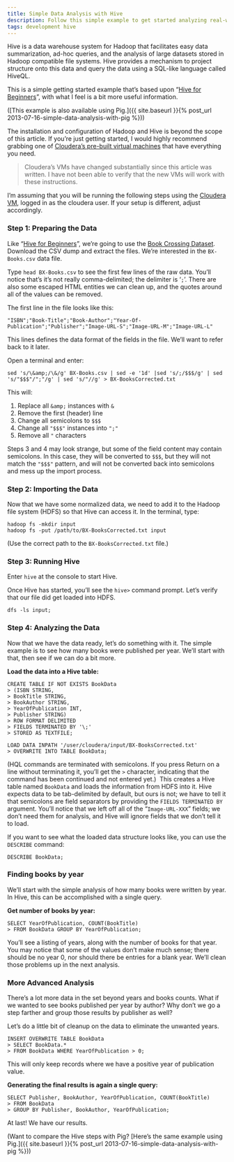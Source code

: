 ```yaml
---
title: Simple Data Analysis with Hive
description: Follow this simple example to get started analyzing real-world data with Hive and Hadoop.
tags: development hive
---
```


Hive is a data warehouse system for Hadoop that facilitates easy data summarization, ad-hoc queries, and the analysis of large datasets stored in Hadoop compatible file systems. Hive provides a mechanism to project structure onto this data and query the data using a SQL-like language called HiveQL.

This is a simple getting started example that’s based upon “[Hive for Beginners](http://www.orzota.com/hive-for-beginners/)”, with what I feel is a bit more useful information.

([This example is also available using Pig.]({{ site.baseurl }}{% post_url 2013-07-16-simple-data-analysis-with-pig %}))

The installation and configuration of Hadoop and Hive is beyond the scope of this article. If you’re just getting started, I would highly recommend grabbing one of [Cloudera’s pre-built virtual machines](https://ccp.cloudera.com/display/SUPPORT/Cloudera+QuickStart+VM) that have everything you need.

> Cloudera’s VMs have changed substantially since this article was written. I have not been able to verify that the new VMs will work with these instructions.

I’m assuming that you will be running the following steps using the [Cloudera VM](https://ccp.cloudera.com/display/SUPPORT/Cloudera+QuickStart+VM), logged in as the cloudera user. If your setup is different, adjust accordingly.

### Step 1: Preparing the Data

Like “[Hive for Beginners](http://www.orzota.com/hive-for-beginners/)”, we’re going to use the [Book Crossing Dataset](http://www.informatik.uni-freiburg.de/~cziegler/BX/). Download the CSV dump and extract the files. We’re interested in the `BX-Books.csv` data file.

Type `head BX-Books.csv` to see the first few lines of the raw data. You’ll notice that’s it’s not really comma-delimited; the delimiter is ‘`;`’. There are also some escaped HTML entities we can clean up, and the quotes around all of the values can be removed.

The first line in the file looks like this:

```
"ISBN";"Book-Title";"Book-Author";"Year-Of-Publication";"Publisher";"Image-URL-S";"Image-URL-M";"Image-URL-L"
```

This lines defines the data format of the fields in the file. We’ll want to refer back to it later.

Open a terminal and enter:

`sed 's/\&amp;/\&/g' BX-Books.csv | sed -e '1d' |sed 's/;/$$$/g' | sed 's/"$$$"/";"/g' | sed 's/"//g' > BX-BooksCorrected.txt`

This will:

1.  Replace all `&amp;` instances with `&`
2.  Remove the first (header) line
3.  Change all semicolons to `$$$`
4.  Change all `"$$$"` instances into `";"`
5.  Remove all `"` characters

Steps 3 and 4 may look strange, but some of the field content may contain semicolons. In this case, they will be converted to `$$$`, but they will not match the `"$$$"` pattern, and will not be converted back into semicolons and mess up the import process.

### Step 2: Importing the Data

Now that we have some normalized data, we need to add it to the Hadoop file system (HDFS) so that Hive can access it. In the terminal, type:

```
hadoop fs -mkdir input
hadoop fs -put /path/to/BX-BooksCorrected.txt input
```

(Use the correct path to the `BX-BooksCorrected.txt` file.)

### Step 3: Running Hive

Enter `hive` at the console to start Hive.

Once Hive has started, you’ll see the `hive>` command prompt. Let’s verify that our file did get loaded into HDFS.

`dfs -ls input;`

### Step 4: Analyzing the Data

Now that we have the data ready, let’s do something with it. The simple example is to see how many books were published per year. We’ll start with that, then see if we can do a bit more.

**Load the data into a Hive table:**

```
CREATE TABLE IF NOT EXISTS BookData
> (ISBN STRING,
> BookTitle STRING,
> BookAuthor STRING,
> YearOfPublication INT,
> Publisher STRING)
> ROW FORMAT DELIMITED
> FIELDS TERMINATED BY '\;'
> STORED AS TEXTFILE;

LOAD DATA INPATH '/user/cloudera/input/BX-BooksCorrected.txt'
> OVERWRITE INTO TABLE BookData;
```

(HQL commands are terminated with semicolons. If you press Return on a line without terminating it, you’ll get the `>` character, indicating that the command has been continued and not entered yet.)
 This creates a Hive table named `BookData` and loads the information from HDFS into it. Hive expects data to be tab-delimited by default, but ours is not; we have to tell it that semicolons are field separators by providing the `FIELDS TERMINATED BY` argument. You’ll notice that we left off all of the “`Image-URL-XXX`” fields; we don’t need them for analysis, and Hive will ignore fields that we don’t tell it to load.

If you want to see what the loaded data structure looks like, you can use the `DESCRIBE` command:

`DESCRIBE BookData;`

### Finding books by year

We’ll start with the simple analysis of how many books were written by year. In Hive, this can be accomplished with a single query.

**Get number of books by year:**

```
SELECT YearOfPublication, COUNT(BookTitle)
> FROM BookData GROUP BY YearOfPublication;
```

You’ll see a listing of years, along with the number of books for that year. You may notice that some of the values don’t make much sense; there should be no year 0, nor should there be entries for a blank year. We’ll clean those problems up in the next analysis.

### More Advanced Analysis

There’s a lot more data in the set beyond years and books counts. What if we wanted to see books published per year by author? Why don’t we go a step farther and group those results by publisher as well?

Let’s do a little bit of cleanup on the data to eliminate the unwanted years.

```
INSERT OVERWRITE TABLE BookData
> SELECT BookData.*
> FROM BookData WHERE YearOfPublication > 0;
```

This will only keep records where we have a positive year of publication value.

**Generating the final results is again a single query:**

```
SELECT Publisher, BookAuthor, YearOfPublication, COUNT(BookTitle)
> FROM BookData
> GROUP BY Publisher, BookAuthor, YearOfPublication;
```

At last! We have our results.

(Want to compare the Hive steps with Pig? [Here’s the same example using Pig.]({{ site.baseurl }}{% post_url 2013-07-16-simple-data-analysis-with-pig %}))
